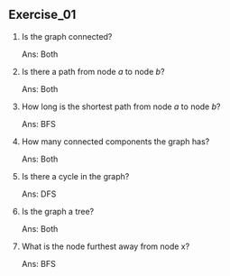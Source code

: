 ## Exercise_01

1. Is the graph connected?
 
   Ans: Both

2. Is there a path from node *a* to node *b*?

   Ans: Both

3. How long is the shortest path from node *a* to node *b*?

   Ans: BFS

4. How many connected components the graph has?

   Ans: Both

5. Is there a cycle in the graph?

   Ans: DFS

6. Is the graph a tree?

   Ans: Both

7. What is the node furthest away from node x?
   
    Ans: BFS